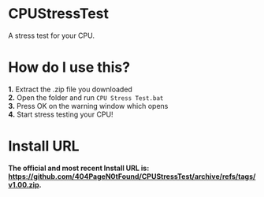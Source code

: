 # CPUStressTest
A stress test for your CPU.

# How do I use this?
**1.** Extract the .zip file you downloaded
<br />
**2.** Open the folder and run `CPU Stress Test.bat`
<br />
**3.** Press OK on the warning window which opens
<br />
**4.** Start stress testing your CPU!

# Install URL
**The official and most recent Install URL is: https://github.com/404PageN0tFound/CPUStressTest/archive/refs/tags/v1.00.zip.**
